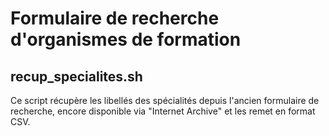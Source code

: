 # Formulaire de recherche d'organismes de formation

## recup_specialites.sh

Ce script récupère les libellés des spécialités depuis l'ancien formulaire de recherche, encore disponible via "Internet Archive" et les remet en format CSV.

